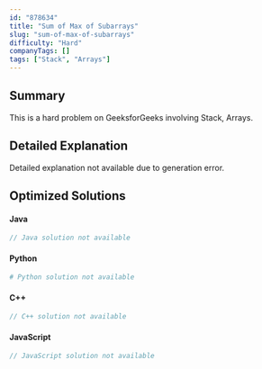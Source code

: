 ```yaml
---
id: "878634"
title: "Sum of Max of Subarrays"
slug: "sum-of-max-of-subarrays"
difficulty: "Hard"
companyTags: []
tags: ["Stack", "Arrays"]
---
```


## Summary

This is a hard problem on GeeksforGeeks involving Stack, Arrays.

## Detailed Explanation

Detailed explanation not available due to generation error.

## Optimized Solutions

#### Java
```java
// Java solution not available
```

#### Python
```python
# Python solution not available
```

#### C++
```cpp
// C++ solution not available
```

#### JavaScript
```javascript
// JavaScript solution not available
```